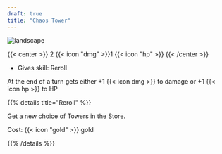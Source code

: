 ```yaml
---
draft: true
title: "Chaos Tower"
---
```


![landscape](/images/towers/towerS_44.png)

{{< center >}}
2 {{< icon "dmg" >}}1 {{< icon "hp" >}}
{{< /center >}}

* Gives skill: Reroll

At the end of a turn gets either +1 {{< icon dmg >}} to damage or +1 {{< icon hp >}} to HP

{{% details title="Reroll" %}}

Get a new choice of Towers in the Store.

Cost: {{< icon "gold" >}} gold

{{% /details %}}